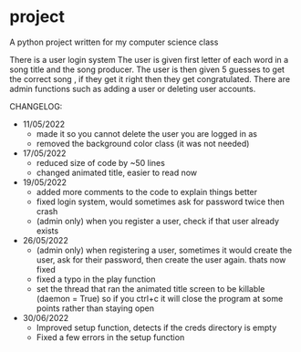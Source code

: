 # project

A python project written for my computer science class

There is a user login system
The user is given first letter of each word in a song title and the song producer.
The user is then given 5 guesses to get the correct song , if they get it right then they get congratulated.
There are admin functions such as adding a user or deleting user accounts.

CHANGELOG:
  - 11/05/2022
     - made it so you cannot delete the user you are logged in as
     - removed the background color class (it was not needed)
  - 17/05/2022
     - reduced size of code by ~50 lines
     - changed animated title, easier to read now
  - 19/05/2022
     - added more comments to the code to explain things better
     - fixed login system, would sometimes ask for password twice then crash
     - (admin only) when you register a user, check if that user already exists
  - 26/05/2022
     - (admin only) when registering a user, sometimes it would create the user, ask for their password, then create the user again. thats now fixed
     - fixed a typo in the play function
     - set the thread that ran the animated title screen to be killable (daemon = True) so if you ctrl+c it will close the program at some points rather than staying open
  - 30/06/2022
     - Improved setup function, detects if the creds directory is empty
     - Fixed a few errors in the setup function
